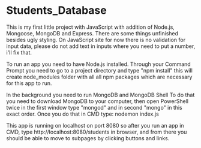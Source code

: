 # Students_Database
This is my first little project with JavaScript with addition of Node.js, Mongoose, MongoDB and Express.
There are some things unfinished besides ugly styling.
On JavaScript site for now there is no validation for input data, please do not add text in inputs where you need to put a number, i'll fix that.

To run an app you need to have Node.js installed. Through your Command Prompt you need to go to a project directory and type "npm install" this will create node_modules folder with all 
all npm packages which are necessary for this app to run.

In the background you need to run MongoDB and MongoDB Shell
To do that you need to download MongoDB to your computer, then open PowerShell twice in the first window type "mongod" and in second "mongo" in this exact order.
Once you do that in CMD type: nodemon index.js

This app is running on localhost on port 8080 so after you run an app in CMD, type http://localhost:8080/students in browser, and from there
you should be able to move to subpages by clicking buttons and links.

